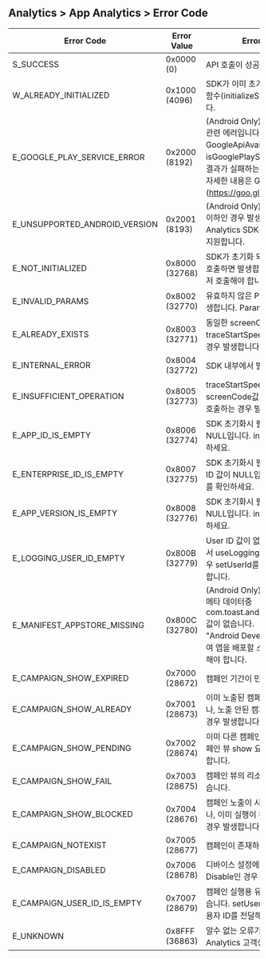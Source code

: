 ## Analytics > App Analytics > Error Code

|Error Code|	Error Value|	Error Description|
|---|---|---|
|S_SUCCESS|	0x0000 (0)|	API 호출이 성공하였습니다.|
|W_ALREADY_INITIALIZED|	0x1000 (4096)|	SDK가 이미 초기화된 이후 다시 초기화 함수(initializeSDK)를 호출하면 발생합니다.|
|E_GOOGLE_PLAY_SERVICE_ERROR|	0x2000 (8192)|	(Android Only) Google Play Service 관련 에러입니다. <br/> GoogleApiAvailability의 isGooglePlayServicesAvailable함수의 결과가 실패하는 경우 발생합니다. <br/> 자세한 내용은 Google 문서(https://goo.gl/x1kYig)를 참고하세요.|
|E_UNSUPPORTED_ANDROID_VERSION|	0x2001 (8193)|	(Android Only) Android API Level 9 이하인 경우 발생합니다. Toast Analytics SDK는 API Level 10 이상을 지원합니다.|
|E_NOT_INITIALIZED|	0x8000 (32768)|	SDK가 초기화 되지 않은 상태에서 API를 호출하면 발생합니다. initializeSDK를 먼저 호출해야 합니다.|
|E_INVALID_PARAMS|	0x8002 (32770)|	유효하지 않은 Parameter를 호출하면 발생합니다. Parameter를 확인하세요.|
|E_ALREADY_EXISTS|	0x8003 (32771)|	동일한 screenCode 값으로 traceStartSpeed가 2회이상 호출하는 경우 발생합니다.|
|E_INTERNAL_ERROR|	0x8004 (32772)|	SDK 내부에서 발생한 에러입니다.|
|E_INSUFFICIENT_OPERATION|	0x8005 (32773)|	traceStartSpeed가 호출되지 않은 screenCode값으로 traceEndSpeed를 호출하는 경우 발생합니다.|
|E_APP_ID_IS_EMPTY|	0x8006 (32774)|	SDK 초기화시 필수 입력값인 앱 ID 값이 NULL입니다. initializeSDK 함수를 확인하세요.|
|E_ENTERPRISE_ID_IS_EMPTY|	0x8007 (32775)|	SDK 초기화시 필수 입력값인 Enterprise ID 값이 NULL입니다. initializeSDK 함수를 확인하세요.|
|E_APP_VERSION_IS_EMPTY|	0x8008 (32776)|	SDK 초기화시 필수 입력값인 앱 버전값이 NULL입니다. initializeSDK 함수를 확인하세요.|
|E_LOGGING_USER_ID_EMPTY|	0x800B (32779)|	User ID 값이 없습니다. initializeSDK에서 useLoggingUserId flag가 true인 경우 setUserId를 호출하지 않은 경우 발생합니다.|
|E_MANIFEST_APPSTORE_MISSING|	0x800C (32780)|	(Android Only) AndroidManifest.xml 메타 데이터중 com.toast.android.analytics.appstore 값이 없습니다. <br/> "Android Developer Guide"를 참고하여 앱을 배포할 스토어에 맞는 코드를 입력해야 합니다.|
|E_CAMPAIGN_SHOW_EXPIRED|	0x7000 (28672)|	캠페인 기간이 만료되었습니다.|
|E_CAMPAIGN_SHOW_ALREADY|	0x7001 (28673)|	이미 노출된 캠페인 뷰를 show 요청하거나, 노출 안된 캠페인 뷰를 hide 요청하는 경우 발생합니다.|
|E_CAMPAIGN_SHOW_PENDING|	0x7002 (28674)|	이미 다른 캠페인 뷰가 노출된 상태에서 캠페인 뷰 show 요청을 호출하는 경우 발생합니다.|
|E_CAMPAIGN_SHOW_FAIL|	0x7003 (28675)|	캠페인 뷰의 리소스중 일부를 로드할수 없습니다.|
|E_CAMPAIGN_SHOW_BLOCKED|	0x7004 (28676)|	캠페인 노출이 사용자에 의해 블록되었거나, 이미 실행이 완료된 캠페인을 사용하는 경우 발생합니다.|
|E_CAMPAIGN_NOTEXIST|	0x7005 (28677)|	캠페인이 존재하지 않습니다.|
|E_CAMPAIGN_DISABLED|	0x7006 (28678)|	디바이스 설정에 IDFA/ADID 사용 설정이 Disable인 경우 발생합니다.|
|E_CAMPAIGN_USER_ID_IS_EMPTY|	0x7007 (28679)|	캠페인 실행용 유저ID값이 설정되지 않았습니다. setUserId를 호출하여 캠페인 사용자 ID를 전달해야 합니다.|
|E_UNKNOWN|	0x8FFF (36863)|	알수 없는 오류가 발생하였습니다. Analytics 고객센터에 문의하세요.|
